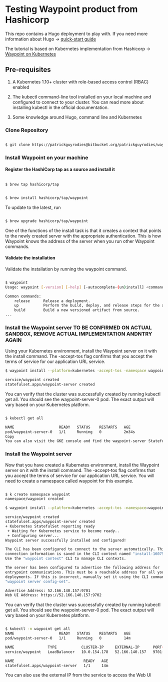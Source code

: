 # Testing Waypoint product from Hashicorp

This repo contains a Hugo deployment to play with. If you need more information about Hugo -> [quick-start guide](https://gohugo.io/getting-started/quick-start/#step-2-create-a-new-site)

The tutorial is based on Kubernetes implementation from Hashicorp -> [Waypoint on Kubernetes](https://learn.hashicorp.com/collections/waypoint/get-started-kubernetes)


## Pre-requisites

1. A Kubernetes 1.10+ cluster with role-based access control (RBAC) enabled

1. The kubectl command-line tool installed on your local machine and configured to connect to your cluster. You can read more about installing kubectl in the official documentation.

1. Some knowledge around Hugo, command line and Kubernetes

### Clone Repository

``` bash

$ git clone https://patrickguyrodies@bitbucket.org/patrickguyrodies/waypoint-AKS.git

```

### Install Waypoint on your machine

#### Register the HashiCorp tap as a source and install it

``` bash

$ brew tap hashicorp/tap

```

``` bash

$ brew install hashicorp/tap/waypoint

```

To update to the latest, run

``` bash

$ brew upgrade hashicorp/tap/waypoint

```

One of the functions of the install task is that it creates a context that points to the newly created server with the appropriate authentication. This is how Waypoint knows the address of the server when you run other Waypoint commands.

#### Validate the installation

Validate the installation by running the waypoint command.

``` bash

$ waypoint
Usage: waypoint [-version] [-help] [-autocomplete-(un)install] <command> [args]

Common commands:
    release      Release a deployment.
    up           Perform the build, deploy, and release steps for the app.
    build        Build a new versioned artifact from source.
...

```


### Install the Waypoint server TO BE CONFIRMED ON ACTUAL SANDBOX, REMOVE ACTUAL IMPLEMENTATION ANDNTRY AGAIN

Using your Kubernetes environment, install the Waypoint server on it with the install command. The -accept-tos flag confirms that you accept the terms of service for our application URL service.

``` bash
$ waypoint install --platform=kubernetes -accept-tos -namespace waypoint

service/waypoint created
statefulset.apps/waypoint-server created

```


You can verify that the cluster was successfully created by running kubectl get all. You should see the waypoint-server-0 pod. The exact output will vary based on your Kubernetes platform.

``` bash

$ kubectl get all

NAME                    READY   STATUS    RESTARTS   AGE
pod/waypoint-server-0   1/1     Running   0          2m34s
Copy
You can also visit the GKE console and find the waypoint-server StatefulSet.

```

### Install the Waypoint server

Now that you have created a Kubernetes environment, install the Waypoint server on it with the install command. The -accept-tos flag confirms that you accept the terms of service for our application URL service. You will need to create a namespace called waypoint for this example.

``` bash

$ k create namespace waypoint
namespace/waypoint created

$ waypoint install --platform=kubernetes -accept-tos -namespace=waypoint

service/waypoint created
statefulset.apps/waypoint-server created
+ Kubernetes StatefulSet reporting ready
 + Waiting for Kubernetes service to become ready..
 + Configuring server...
Waypoint server successfully installed and configured!

The CLI has been configured to connect to the server automatically. This
connection information is saved in the CLI context named "install-1607521268".
Use the "waypoint context" CLI to manage CLI contexts.

The server has been configured to advertise the following address for
entrypoint communications. This must be a reachable address for all your
deployments. If this is incorrect, manually set it using the CLI command
"waypoint server config-set".

Advertise Address: 52.166.140.157:9701
Web UI Address: https://52.166.140.157:9702

```

You can verify that the cluster was successfully created by running kubectl get all. You should see the waypoint-server-0 pod. The exact output will vary based on your Kubernetes platform.

``` bash

$ kubectl -n waypoint get all                                                                         
NAME                    READY   STATUS    RESTARTS   AGE
pod/waypoint-server-0   1/1     Running   0          14m

NAME               TYPE           CLUSTER-IP     EXTERNAL-IP      PORT(S)                         AGE
service/waypoint   LoadBalancer   10.0.154.178   52.166.140.157   9701:31613/TCP,9702:32764/TCP   14m

NAME                               READY   AGE
statefulset.apps/waypoint-server   1/1     14m

```
You can also use the external IP from the service to access the Web UI
